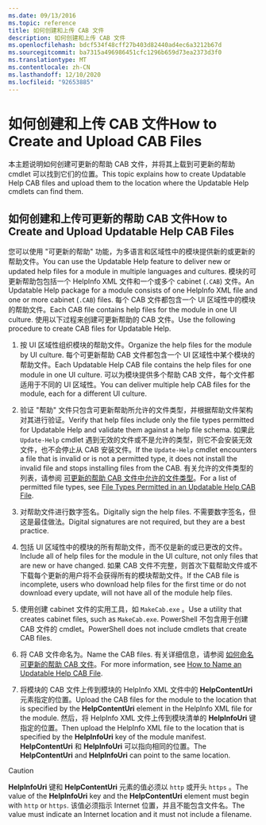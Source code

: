 ```yaml
---
ms.date: 09/13/2016
ms.topic: reference
title: 如何创建和上传 CAB 文件
description: 如何创建和上传 CAB 文件
ms.openlocfilehash: bdcf534f48cff27b403d82440ad4ec6a3212b67d
ms.sourcegitcommit: ba7315a496986451cfc1296b659d73ea2373d3f0
ms.translationtype: MT
ms.contentlocale: zh-CN
ms.lasthandoff: 12/10/2020
ms.locfileid: "92653885"
---
```

# <a name="how-to-create-and-upload-cab-files"></a><span data-ttu-id="2e136-103">如何创建和上传 CAB 文件</span><span class="sxs-lookup"><span data-stu-id="2e136-103">How to Create and Upload CAB Files</span></span>

<span data-ttu-id="2e136-104">本主题说明如何创建可更新的帮助 CAB 文件，并将其上载到可更新的帮助 cmdlet 可以找到它们的位置。</span><span class="sxs-lookup"><span data-stu-id="2e136-104">This topic explains how to create Updatable Help CAB files and upload them to the location where the Updatable Help cmdlets can find them.</span></span>

## <a name="how-to-create-and-upload-updatable-help-cab-files"></a><span data-ttu-id="2e136-105">如何创建和上传可更新的帮助 CAB 文件</span><span class="sxs-lookup"><span data-stu-id="2e136-105">How to Create and Upload Updatable Help CAB Files</span></span>

<span data-ttu-id="2e136-106">您可以使用 "可更新的帮助" 功能，为多语言和区域性中的模块提供新的或更新的帮助文件。</span><span class="sxs-lookup"><span data-stu-id="2e136-106">You can use the Updatable Help feature to deliver new or updated help files for a module in multiple languages and cultures.</span></span> <span data-ttu-id="2e136-107">模块的可更新帮助包包括一个 HelpInfo XML 文件和一个或多个 cabinet (`.CAB`) 文件。</span><span class="sxs-lookup"><span data-stu-id="2e136-107">An Updatable Help package for a module consists of one HelpInfo XML file and one or more cabinet (`.CAB`) files.</span></span> <span data-ttu-id="2e136-108">每个 CAB 文件都包含一个 UI 区域性中的模块的帮助文件。</span><span class="sxs-lookup"><span data-stu-id="2e136-108">Each CAB file contains help files for the module in one UI culture.</span></span> <span data-ttu-id="2e136-109">使用以下过程来创建可更新帮助的 CAB 文件。</span><span class="sxs-lookup"><span data-stu-id="2e136-109">Use the following procedure to create CAB files for Updatable Help.</span></span>

1. <span data-ttu-id="2e136-110">按 UI 区域性组织模块的帮助文件。</span><span class="sxs-lookup"><span data-stu-id="2e136-110">Organize the help files for the module by UI culture.</span></span> <span data-ttu-id="2e136-111">每个可更新帮助 CAB 文件都包含一个 UI 区域性中某个模块的帮助文件。</span><span class="sxs-lookup"><span data-stu-id="2e136-111">Each Updatable Help CAB file contains the help files for one module in one UI culture.</span></span> <span data-ttu-id="2e136-112">可以为模块提供多个帮助 CAB 文件，每个文件都适用于不同的 UI 区域性。</span><span class="sxs-lookup"><span data-stu-id="2e136-112">You can deliver multiple help CAB files for the module, each for a different UI culture.</span></span>

1. <span data-ttu-id="2e136-113">验证 "帮助" 文件只包含可更新帮助所允许的文件类型，并根据帮助文件架构对其进行验证。</span><span class="sxs-lookup"><span data-stu-id="2e136-113">Verify that help files include only the file types permitted for Updatable Help and validate them against a help file schema.</span></span> <span data-ttu-id="2e136-114">如果此 `Update-Help` cmdlet 遇到无效的文件或不是允许的类型，则它不会安装无效文件，也不会停止从 CAB 安装文件。</span><span class="sxs-lookup"><span data-stu-id="2e136-114">If the `Update-Help` cmdlet encounters a file that is invalid or is not a permitted type, it does not install the invalid file and stops installing files from the CAB.</span></span> <span data-ttu-id="2e136-115">有关允许的文件类型的列表，请参阅 [可更新的帮助 CAB 文件中允许的文件类型](./file-types-permitted-in-an-updatable-help-cab-file.md)。</span><span class="sxs-lookup"><span data-stu-id="2e136-115">For a list of permitted file types, see [File Types Permitted in an Updatable Help CAB File](./file-types-permitted-in-an-updatable-help-cab-file.md).</span></span>

1. <span data-ttu-id="2e136-116">对帮助文件进行数字签名。</span><span class="sxs-lookup"><span data-stu-id="2e136-116">Digitally sign the help files.</span></span> <span data-ttu-id="2e136-117">不需要数字签名，但这是最佳做法。</span><span class="sxs-lookup"><span data-stu-id="2e136-117">Digital signatures are not required, but they are a best practice.</span></span>

1. <span data-ttu-id="2e136-118">包括 UI 区域性中的模块的所有帮助文件，而不仅是新的或已更改的文件。</span><span class="sxs-lookup"><span data-stu-id="2e136-118">Include all of help files for the module in the UI culture, not only files that are new or have changed.</span></span> <span data-ttu-id="2e136-119">如果 CAB 文件不完整，则首次下载帮助文件或不下载每个更新的用户将不会获得所有的模块帮助文件。</span><span class="sxs-lookup"><span data-stu-id="2e136-119">If the CAB file is incomplete, users who download help files for the first time or do not download every update, will not have all of the module help files.</span></span>

1. <span data-ttu-id="2e136-120">使用创建 cabinet 文件的实用工具，如 `MakeCab.exe` 。</span><span class="sxs-lookup"><span data-stu-id="2e136-120">Use a utility that creates cabinet files, such as `MakeCab.exe`.</span></span> <span data-ttu-id="2e136-121">PowerShell 不包含用于创建 CAB 文件的 cmdlet。</span><span class="sxs-lookup"><span data-stu-id="2e136-121">PowerShell does not include cmdlets that create CAB files.</span></span>

1. <span data-ttu-id="2e136-122">将 CAB 文件命名为。</span><span class="sxs-lookup"><span data-stu-id="2e136-122">Name the CAB files.</span></span> <span data-ttu-id="2e136-123">有关详细信息，请参阅 [如何命名可更新的帮助 CAB 文件](./how-to-name-an-updatable-help-cab-file.md)。</span><span class="sxs-lookup"><span data-stu-id="2e136-123">For more information, see [How to Name an Updatable Help CAB File](./how-to-name-an-updatable-help-cab-file.md).</span></span>

1. <span data-ttu-id="2e136-124">将模块的 CAB 文件上传到模块的 HelpInfo XML 文件中的 **HelpContentUri** 元素指定的位置。</span><span class="sxs-lookup"><span data-stu-id="2e136-124">Upload the CAB files for the module to the location that is specified by the **HelpContentUri** element in the HelpInfo XML file for the module.</span></span> <span data-ttu-id="2e136-125">然后，将 HelpInfo XML 文件上传到模块清单的 **HelpInfoUri** 键指定的位置。</span><span class="sxs-lookup"><span data-stu-id="2e136-125">Then upload the HelpInfo XML file to the location that is specified by the **HelpInfoUri** key of the module manifest.</span></span> <span data-ttu-id="2e136-126">**HelpContentUri** 和 **HelpInfoUri** 可以指向相同的位置。</span><span class="sxs-lookup"><span data-stu-id="2e136-126">The **HelpContentUri** and **HelpInfoUri** can point to the same location.</span></span>

> [!CAUTION]
> <span data-ttu-id="2e136-127">**HelpInfoUri** 键和 **HelpContentUri** 元素的值必须以 `http` 或开头 `https` 。</span><span class="sxs-lookup"><span data-stu-id="2e136-127">The value of the **HelpInfoUri** key and the **HelpContentUri** element must begin with `http` or `https`.</span></span> <span data-ttu-id="2e136-128">该值必须指示 Internet 位置，并且不能包含文件名。</span><span class="sxs-lookup"><span data-stu-id="2e136-128">The value must indicate an Internet location and it must not include a filename.</span></span>
